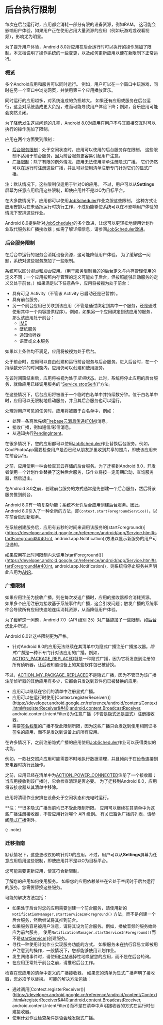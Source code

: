 # 后台执行限制
每次在后台运行时，应用都会消耗一部分有限的设备资源，例如RAM。 这可能会影响用户体验，如果用户正在使用占用大量资源的应用（例如玩游戏或观看视频），影响尤为明显。

为了提升用户体验，Android 8.0对应用在后台运行时可以执行的操作施加了限制。本文档说明了操作系统的一些变更，以及如何更新应用以便在新限制下正常运行。

### 概览
多个Android应用和服务可以同时运行。 例如，用户可以在一个窗口中玩游戏，同时在另一个窗口中浏览网页，并使用第三个应用播放音乐。

同时运行的应用越多，对系统造成的负担越大。 如果还有应用或服务在后台运行，这会对系统造成更大负担，进而可能导致用户体验下降；例如，音乐应用可能会突然关闭。

为了降低发生这些问题的几率，Android 8.0对应用在用户不与其直接交互时可以执行的操作施加了限制。

应用在两个方面受到限制：
* [后台服务限制](https://developer.android.google.cn/preview/features/background.html#services)：处于空闲状态时，应用可以使用的后台服务存在限制。 这些限制不适用于前台服务，因为前台服务更容易引起用户注意。
* [广播限制](https://developer.android.google.cn/preview/features/background.html#broadcasts)：除了有限的例外情况，应用无法使用清单注册隐式广播。 它们仍然可以在运行时注册这些广播，并且可以使用清单注册专门针对它们的显式广播。

注：默认情况下，这些限制仅适用于针对O的应用。 不过，用户可以从**Settings**屏幕为任意应用启用这些限制，即使应用并不是以O为目标平台。

在大多数情况下，应用都可以使用[JobScheduler](https://developer.android.google.cn/reference/android/app/job/JobScheduler.html)作业克服这些限制。 这种方式让应用安排为在未活跃运行时执行工作，不过仍能够使系统可以在不影响用户体验的情况下安排这些作业。

Android 8.0提供针对[JobScheduler](https://developer.android.google.cn/reference/android/app/job/JobScheduler.html)的多个改进，让您可以更轻松地使用计划作业取代服务和广播接收器；如需了解详细信息，请参阅[JobScheduler改进](https://developer.android.google.cn/preview/api-overview.html#jobscheduler)。

### 后台服务限制
在后台中运行的服务会消耗设备资源，这可能降低用户体验。 为了缓解这一问题，系统对这些服务施加了一些限制。

系统可以区分*前台*和*后台*应用。（用于服务限制目的的后台定义与内存管理使用的定义不同；一个应用按照内存管理的定义可能处于后台，但按照能够启动服务的定义又处于前台。）如果满足以下任意条件，应用将被视为处于前台：
* 具有可见 Activity（不管该 Activity 已启动还是已暂停）。
* 具有前台服务。
* 另一个前台应用已关联到该应用（不管是通过绑定到其中一个服务，还是通过使用其中一个内容提供程序）。例如，如果另一个应用绑定到该应用的服务，那么该应用处于前台：
  * [IME](https://developer.android.google.cn/guide/topics/text/creating-input-method.html)
  * 壁纸服务
  * 通知侦听器
  * 语音或文本服务

如果以上条件均不满足，应用将被视为处于后台。

处于前台时，应用可以自由创建和运行前台服务与后台服务。进入后台时，在一个持续数分钟的时间窗内，应用仍可以创建和使用服务。

在该时间窗结束后，应用将被视为处于*空闲*状态。此时，系统将停止应用的后台服务，就像应用已经调用服务的“[Service.stopSelf()](https://developer.android.google.cn/reference/android/app/Service.html#stopSelf())”方法。

在这些情况下，后台应用将被置于一个临时白名单中并持续数分钟。位于白名单中时，应用可以无限制地启动服务，并且其后台服务也可以运行。

处理对用户可见的任务时，应用将被置于白名单中，例如：
* 处理一条高优先级[Firebase云消息传递(FCM)](https://firebase.google.cn/docs/cloud-messaging/)消息。
* 接收广播，例如短信/彩信消息。
* 从通知执行[PendingIntent](https://developer.android.google.cn/reference/android/app/PendingIntent.html)。

在很多情况下，您的应用都可以使用[JobScheduler](https://developer.android.google.cn/reference/android/app/job/JobScheduler.html)作业替换后台服务。例如，CoolPhotoApp需要检查用户是否已经从朋友那里收到共享的照片，即使该应用未在前台运行。

之前，应用使用一种会检查其云存储的后台服务。为了迁移到Android 8.0，开发者使用一个计划作业替换了这种后台服务，该作业将按一定周期启动，查询服务器，然后退出。

在Android 8.0之前，创建前台服务的方式通常是先创建一个后台服务，然后将该服务推到前台。

Android 8.0有一项复杂功能；系统不允许后台应用创建后台服务。因此，Android 8.0引入了一种全新的方法，即`Context.startForegroundService()`，以在前台启动新服务。

在系统创建服务后，应用有五秒的时间来调用该服务的[startForeground()](https://developer.android.google.cn/reference/android/app/Service.html#startForeground&#40;int, android.app.Notification&#41;)方法以显示新服务的用户可见通知。

如果应用在此时间限制内未调用[startForeground()](https://developer.android.google.cn/reference/android/app/Service.html#startForeground&#40;int, android.app.Notification&#41;)，则系统将停止服务并声明此应用为[ANR](https://developer.android.google.cn/training/articles/perf-anr.html)。

### 广播限制
如果应用注册为接收广播，则在每次发送广播时，应用的接收器都会消耗资源。 如果多个应用注册为接收基于系统事件的广播，这会引发问题；触发广播的系统事件会导致所有应用快速地连续消耗资源，从而降低用户体验。

为了缓解这一问题，Android 7.0（API 级别 25）对广播施加了一些限制，如[后台优化](https://developer.android.google.cn/topic/performance/background-optimization.html)中所述。

Android 8.0让这些限制更为严格。
* 针对Android 8.0的应用无法继续在其清单中为隐式广播注册广播接收器。*隐式广播*是一种不专门针对该应用的广播。例如，[ACTION_PACKAGE_REPLACED](https://developer.android.google.cn/reference/android/content/Intent.html#ACTION_PACKAGE_REPLACED)就是一种隐式广播，因为它将发送到注册的所有侦听器，让后者知道设备上的某些软件包已被替换。

不过，[ACTION_MY_PACKAGE_REPLACED](https://developer.android.google.cn/reference/android/content/Intent.html#ACTION_MY_PACKAGE_REPLACED)不是隐式广播，因为不管已为该广播注册侦听器的其他应用有多少，它都会只发送到软件包已被替换的应用。
* 应用可以继续在它们的清单中注册显式广播。
* 应用可以在运行时使用[Context.registerReceiver()](https://developer.android.google.cn/reference/android/content/Context.html#registerReceiver&#40;android.content.BroadcastReceiver, android.content.IntentFilter&#41;)为任意广播（不管是隐式还是显式）注册接收器。
* 需要[签名权限](https://developer.android.google.cn/guide/topics/manifest/permission-element.html#plevel)的广播不受此限制所限，因为这些广播只会发送到使用相同证书签名的应用，而不是发送到设备上的所有应用。

在许多情况下，之前注册隐式广播的应用使用[JobScheduler](https://developer.android.google.cn/reference/android/app/job/JobScheduler.html)作业可以获得类似的功能。

例如，一款社交照片应用可能需要不时地执行数据清理，并且倾向于在设备连接到充电器时执行此操作。

之前，应用已经在清单中为[ACTION_POWER_CONNECTED](https://developer.android.google.cn/reference/android/content/Intent.html#ACTION_POWER_CONNECTED)注册了一个接收器；当应用接收到该广播时，它会检查清理是否必要。 为了迁移到Android 8.0，应用将该接收器从其清单中移除。

应用将清理作业安排在设备处于空闲状态和充电时运行。

**注：**很多隐式广播当前均已不受此限制所限。 应用可以继续在其清单中为这些广播注册接收器，不管应用针对哪个 API 级别。 有关已豁免广播的列表，请参阅[隐式广播](https://developer.android.google.cn/preview/features/background-broadcasts.html)例外。

{: .note}

### 迁移指南
默认情况下，这些更改仅影响针对O的应用。不过，用户可以从**Settings**屏幕为任意应用启用这些限制，即使应用并不是以O为目标平台。

您可能需要更新应用，使其符合新限制。

了解您的应用如何使用服务。 如果您的应用依赖某些在它处于空闲时于后台运行的服务，您需要替换这些服务。

可能的解决方法包括：
* 如果处于后台时您的应用需要创建一个前台服务，请使用新的`NotificationManager.startServiceInForeground()`
方法，而不是创建一个后台服务，然后尝试将其推到前台。
* 如果服务容易被用户注意，请将其设为前台服务。例如，播放音频的服务始终应为前台服务。
使用`NotificationManager.startServiceInForeground()`而不是[startService()](https://developer.android.google.cn/reference/android/content/Context.html#startService&#40;android.content.Intent&#41;)创建服务。
* 寻找一种使用计划作业实现服务功能的方式。 如果服务未在执行容易立即被用户注意到的操作，一般情况下，您都能够使用计划作业。
* 发生网络事件时，请使用[FCM](https://firebase.google.cn/docs/cloud-messaging/)选择性地唤醒您的应用，而不是在后台轮询。
* 在应用正常处于前台之前，请推迟后台工作。

检查在您应用的清单中定义的广播接收器。 如果您的清单为显式广播声明了接收器，您必须予以替换。 可能的解决方法包括：
* 通过调用[Context.registerReceiver()](https://developer.android.google.cn/reference/android/content/Context.html#registerReceiver&#40;android.content.BroadcastReceiver, android.content.IntentFilter&#41;)而不是在清单中声明接收器的方式在运行时创建接收器。
* 使用计划作业检查条件是否会触发隐式广播。
